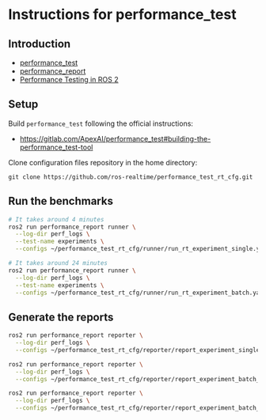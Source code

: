 # Instructions for performance_test

## Introduction

- [performance_test](https://gitlab.com/ApexAI/performance_test)
- [performance_report](https://gitlab.com/ApexAI/performance_test/-/tree/master/performance_report)
- [Performance Testing in ROS 2](https://drive.google.com/file/d/15nX80RK6aS8abZvQAOnMNUEgh7px9V5S/view)

## Setup

Build `performance_test` following the official instructions:

- https://gitlab.com/ApexAI/performance_test#building-the-performance_test-tool

Clone configuration files repository in the home directory:

```
git clone https://github.com/ros-realtime/performance_test_rt_cfg.git
```

## Run the benchmarks

```bash
# It takes around 4 minutes
ros2 run performance_report runner \
  --log-dir perf_logs \
  --test-name experiments \
  --configs ~/performance_test_rt_cfg/runner/run_rt_experiment_single.yaml

# It takes around 24 minutes
ros2 run performance_report runner \
  --log-dir perf_logs \
  --test-name experiments \
  --configs ~/performance_test_rt_cfg/runner/run_rt_experiment_batch.yaml
```

## Generate the reports

```bash
ros2 run performance_report reporter \
  --log-dir perf_logs \
  --configs ~/performance_test_rt_cfg/reporter/report_experiment_single.yaml

ros2 run performance_report reporter \
  --log-dir perf_logs \
  --configs ~/performance_test_rt_cfg/reporter/report_experiment_batch_prio90.yaml

ros2 run performance_report reporter \
  --log-dir perf_logs \
  --configs ~/performance_test_rt_cfg/reporter/report_experiment_batch_prio0.yaml
```
